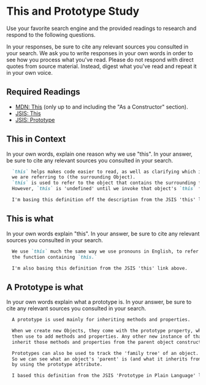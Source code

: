 # This and Prototype Study

Use your favorite search engine and the provided readings to research and
respond to the following questions.

In your responses, be sure to cite any relevant sources you consulted in your
search. We ask you to write responses in your own words in order to see how you
process what you've read. Please do not respond with direct quotes from source
material. Instead, digest what you've read and repeat it in your own voice.

## Required Readings

-   [MDN: This](https://developer.mozilla.org/en-US/docs/Web/JavaScript/Reference/Operators/this)
(only up to and including the "As a Constructor" section).
-   [JSIS: This](http://javascriptissexy.com/understand-javascripts-this-with-clarity-and-master-it/)
-   [JSIS: Prototype](http://javascriptissexy.com/javascript-prototype-in-plain-detailed-language/)

## This in Context

In your own words, explain one reason why we use "this". In your answer, be
sure to cite any relevant sources you consulted in your search.

```md
  `this` helps makes code easier to read, as well as clarifying which instance of the Object
  we are referring to (the surrounding Object).
  `this` is used to refer to the object that contains the surrounding function.
  However, `this` is 'undefined' until we invoke that object's `this` function.

  I'm basing this definition off the description from the JSIS 'this' link above.
```

## This is what

In your own words explain "this".  In your answer, be
sure to cite any relevant sources you consulted in your search.

```md
  We use `this` much the same way we use pronouns in English, to refer to the object that invokes
  the function containing `this.`

  I'm also basing this definition from the JSIS 'this' link above.
```

## A Prototype is what

In your own words explain what a prototype is.  In your answer, be
sure to cite any relevant sources you consulted in your search.

```md
  A prototype is used mainly for inheriting methods and properties.

  When we create new Objects, they come with the prototype property, which we can
  then use to add methods and properties. Any other new instance of that object will
  inherit those methods and properties from the parent object constructor.

  Prototypes can also be used to track the 'family tree' of an object.
  So we can see what an object's 'parent' is (and what it inherits from)
  by using the prototype attribute.

  I based this definition from the JSIS 'Prototype in Plain Language' link listed above.
```
